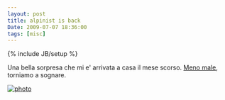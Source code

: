 ```yaml
---
layout: post
title: alpinist is back
Date: 2009-07-07 18:36:00
tags: [misc]
---
```

{% include JB/setup %} 

Una bella sorpresa che mi e' arrivata a casa il mese scorso. [Meno male](http://aadm.calepin.com/alpinist-chiude.html), torniamo a sognare.  
  
[![photo](http://aadm.files.wordpress.co/2009/07/photo.jpg)](http://aadm.files.wordpress.com/2009/07/photo.jpg)
